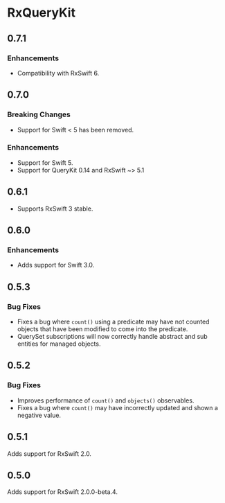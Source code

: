 # RxQueryKit

## 0.7.1

### Enhancements

- Compatibility with RxSwift 6.


## 0.7.0

### Breaking Changes

- Support for Swift < 5 has been removed.

### Enhancements

- Support for Swift 5.
- Support for QueryKit 0.14 and RxSwift ~> 5.1

## 0.6.1

- Supports RxSwift 3 stable.

## 0.6.0

### Enhancements

- Adds support for Swift 3.0.

## 0.5.3

### Bug Fixes

- Fixes a bug where `count()` using a predicate may have not counted objects
  that have been modified to come into the predicate.
- QuerySet subscriptions will now correctly handle abstract and sub entities
  for managed objects.

## 0.5.2

### Bug Fixes

- Improves performance of `count()` and `objects()` observables.
- Fixes a bug where `count()` may have incorrectly updated and shown a negative
  value.

## 0.5.1

Adds support for RxSwift 2.0.

## 0.5.0

Adds support for RxSwift 2.0.0-beta.4.
